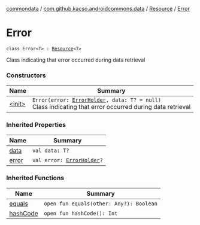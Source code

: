 [commondata](../../../index.md) / [com.github.kacso.androidcommons.data](../../index.md) / [Resource](../index.md) / [Error](.)

# Error

`class Error<T> : `[`Resource`](../index.md)`<T>`

Class indicating that error occurred during data retrieval

### Constructors

| Name | Summary |
|---|---|
| [&lt;init&gt;](-init-.md) | `Error(error: `[`ErrorHolder`](../../-error-holder/index.md)`, data: T? = null)`<br>Class indicating that error occurred during data retrieval |

### Inherited Properties

| Name | Summary |
|---|---|
| [data](../data.md) | `val data: T?` |
| [error](../error.md) | `val error: `[`ErrorHolder`](../../-error-holder/index.md)`?` |

### Inherited Functions

| Name | Summary |
|---|---|
| [equals](../equals.md) | `open fun equals(other: Any?): Boolean` |
| [hashCode](../hash-code.md) | `open fun hashCode(): Int` |
